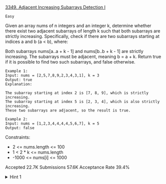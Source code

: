 [3349. Adjacent Increasing Subarrays Detection I](https://leetcode.com/problems/adjacent-increasing-subarrays-detection-i/)

`Easy`

Given an array nums of n integers and an integer k, determine whether there exist two adjacent subarrays of length k such that both subarrays are strictly increasing. Specifically, check if there are two subarrays starting at indices a and b (a < b), where:

Both subarrays nums[a..a + k - 1] and nums[b..b + k - 1] are strictly increasing.
The subarrays must be adjacent, meaning b = a + k.
Return true if it is possible to find two such subarrays, and false otherwise.

```
Example 1:
Input: nums = [2,5,7,8,9,2,3,4,3,1], k = 3
Output: true
Explanation:

The subarray starting at index 2 is [7, 8, 9], which is strictly increasing.
The subarray starting at index 5 is [2, 3, 4], which is also strictly increasing.
These two subarrays are adjacent, so the result is true.

Example 2:
Input: nums = [1,2,3,4,4,4,4,5,6,7], k = 5
Output: false
```

Constraints:

- 2 <= nums.length <= 100
- 1 < 2 * k <= nums.length
- -1000 <= nums[i] <= 1000

Accepted
22.7K
Submissions
57.6K
Acceptance Rate
39.4%

<details>
<summary>Hint 1</summary>

Store the longest decreasing subarray starting and ending at an index.

</details>